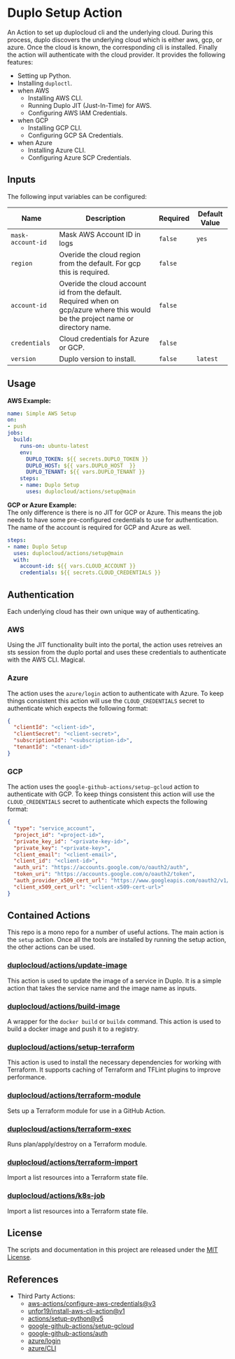  # Duplo Setup Action

An Action to set up duplocloud cli and the underlying cloud. During this process, duplo discovers the underlying cloud which is either aws, gcp, or azure. Once the cloud is known, the corresponding cli is installed. Finally the action will authenticate with the cloud provider.
It provides the following features:

- Setting up Python.
- Installing `duploctl`.
- when AWS
  - Installing AWS CLI.
  - Running Duplo JIT (Just-In-Time) for AWS.
  - Configuring AWS IAM Credentials.
- when GCP
  - Installing GCP CLI.
  - Configuring GCP SA Credentials.
- when Azure
  - Installing Azure CLI.
  - Configuring Azure SCP Credentials.

## Inputs

The following input variables can be configured:

| Name              | Description                                                                 | Required | Default Value |
|-------------------|-----------------------------------------------------------------------------|----------|---------------|
| `mask-account-id` | Mask AWS Account ID in logs                                                 | `false`  | `yes`         |
| `region`          | Overide the cloud region from the default. For gcp this is required.        | `false`  |               |
| `account-id`      | Overide the cloud account id from the default. Required when on gcp/azure where this would be the project name or directory name. | `false`  |               |
| `credentials`     | Cloud credentials for Azure or GCP.                                         | `false`  |               |
| `version`        | Duplo version to install.                                                    | `false`  | `latest`      |


## Usage

**AWS Example:**  
```yaml
name: Simple AWS Setup
on: 
- push
jobs:
  build:
    runs-on: ubuntu-latest
    env:
      DUPLO_TOKEN: ${{ secrets.DUPLO_TOKEN }}
      DUPLO_HOST: ${{ vars.DUPLO_HOST  }}
      DUPLO_TENANT: ${{ vars.DUPLO_TENANT }}
    steps:
    - name: Duplo Setup
      uses: duplocloud/actions/setup@main
```

**GCP or Azure Example:**  
The only difference is there is no JIT for GCP or Azure. This means the job needs to have some pre-configured credentials to use for authentication. The name of the account is required for GCP and Azure as well. 
```yaml
steps:
- name: Duplo Setup
  uses: duplocloud/actions/setup@main
  with:
    account-id: ${{ vars.CLOUD_ACCOUNT }}
    credentials: ${{ secrets.CLOUD_CREDENTIALS }}
```

## Authentication  

Each underlying cloud has their own unique way of authenticating. 

### AWS  

Using the JIT functionality built into the portal, the action uses retreives an sts session from the duplo portal and uses these credentials to authenticate with the AWS CLI. Magical. 

### Azure  

The action uses the `azure/login` action to authenticate with Azure. To keep things consistent this action will use the `CLOUD_CREDENTIALS` secret to authenticate which expects the following format:  
```json
{
  "clientId": "<client-id>",
  "clientSecret": "<client-secret>",
  "subscriptionId": "<subscription-id>",
  "tenantId": "<tenant-id>"
}
```

### GCP

The action uses the `google-github-actions/setup-gcloud` action to authenticate with GCP. To keep things consistent this action will use the `CLOUD_CREDENTIALS` secret to authenticate which expects the following format:  
```json
{
  "type": "service_account",
  "project_id": "<project-id>",
  "private_key_id": "<private-key-id>",
  "private_key": "<private-key>",
  "client_email": "<client-email>",
  "client_id": "<client-id>",
  "auth_uri": "https://accounts.google.com/o/oauth2/auth",
  "token_uri": "https://accounts.google.com/o/oauth2/token",
  "auth_provider_x509_cert_url": "https://www.googleapis.com/oauth2/v1/certs",
  "client_x509_cert_url": "<client-x509-cert-url>"
}
```

## Contained Actions  

This repo is a mono repo for a number of useful actions. The main action is the `setup` action. Once all the tools are installed by running the setup action, the other actions can be used.

### [duplocloud/actions/update-image](./update-image)  
This action is used to update the image of a service in Duplo. It is a simple action that takes the service name and the image name as inputs.

### [duplocloud/actions/build-image](./build-image)  
A wrapper for the `docker build` or `buildx` command. This action is used to build a docker image and push it to a registry.

### [duplocloud/actions/setup-terraform](./setup-terraform)  
This action is used to install the necessary dependencies for working with Terraform. It supports caching of Terraform and TFLint plugins to improve performance.

### [duplocloud/actions/terraform-module](./terraform-module)  
Sets up a Terraform module for use in a GitHub Action. 

### [duplocloud/actions/terraform-exec](./terraform-exec)  
Runs plan/apply/destroy on a Terraform module.

### [duplocloud/actions/terraform-import](./terraform-import)  
Import a list resources into a Terraform state file.

### [duplocloud/actions/k8s-job](./k8s-job)  
Import a list resources into a Terraform state file.

## License

The scripts and documentation in this project are released under the [MIT License](LICENSE).

## References 

 - Third Party Actions: 
   - [aws-actions/configure-aws-credentials@v3](https://github.com/aws-actions/configure-aws-credentials)
   - [unfor19/install-aws-cli-action@v1](https://github.com/unfor19/install-aws-cli-action)
   - [actions/setup-python@v5](https://github.com/actions/setup-python)
   - [google-github-actions/setup-gcloud](https://github.com/google-github-actions/setup-gcloud)
   - [google-github-actions/auth](https://github.com/google-github-actions/auth)
   - [azure/login](https://github.com/marketplace/actions/azure-login)
   - [azure/CLI](https://github.com/marketplace/actions/azure-cli-action)
